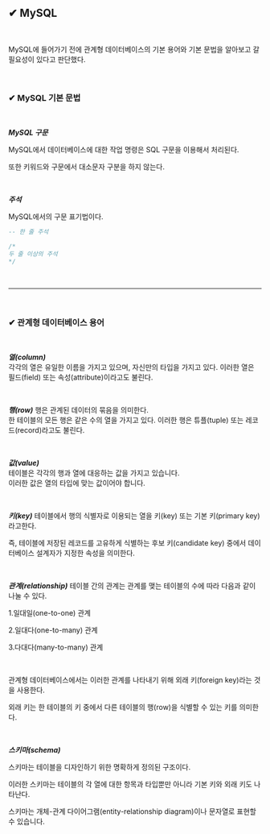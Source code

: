 ## ✔ MySQL


<br>

MySQL에 들어가기 전에 관계형 데이터베이스의 기본 용어와 기본 문법을 알아보고 갈 필요성이 있다고 판단했다.

<br>

### ✔ MySQL 기본 문법

<br>

***MySQL 구문***

MySQL에서 데이터베이스에 대한 작업 명령은 SQL 구문을 이용해서 처리된다.

또한 키워드와 구문에서 대소문자 구분을 하지 않는다.

<br>

***주석***

MySQL에서의 구문 표기법이다.

```sql
-- 한 줄 주석

/*
두 줄 이상의 주석
*/
```
<br>

***

<br>

### ✔ 관계형 데이터베이스 용어

<br>

***열(column)***  
각각의 열은 유일한 이름을 가지고 있으며, 자신만의 타입을 가지고 있다.
이러한 열은 필드(field) 또는 속성(attribute)이라고도 불린다.

<br>

***행(row)***
행은 관계된 데이터의 묶음을 의미한다.  
한 테이블의 모든 행은 같은 수의 열을 가지고 있다.
이러한 행은 튜플(tuple) 또는 레코드(record)라고도 불린다.

 <br>

***값(value)***  
테이블은 각각의 행과 열에 대응하는 값을 가지고 있습니다.  
이러한 값은 열의 타입에 맞는 값이어야 합니다.  

<br>
 
***키(key)***
테이블에서 행의 식별자로 이용되는 열을 키(key) 또는 기본 키(primary key)라고한다.

즉, 테이블에 저장된 레코드를 고유하게 식별하는 후보 키(candidate key) 중에서 데이터베이스 설계자가 지정한 속성을 의미한다.

<br>

***관계(relationship)***
테이블 간의 관계는 관계를 맺는 테이블의 수에 따라 다음과 같이 나눌 수 있다.

 

1.일대일(one-to-one) 관계

2.일대다(one-to-many) 관계

3.다대다(many-to-many) 관계

 
 <br>

관계형 데이터베이스에서는 이러한 관계를 나타내기 위해 외래 키(foreign key)라는 것을 사용한다.

외래 키는 한 테이블의 키 중에서 다른 테이블의 행(row)을 식별할 수 있는 키를 의미한다.
 

 <br>

***스키마(schema)***

스키마는 테이블을 디자인하기 위한 명확하게 정의된 구조이다.

이러한 스키마는 테이블의 각 열에 대한 항목과 타입뿐만 아니라 기본 키와 외래 키도 나타난다.

 
스키마는 개체-관계 다이어그램(entity-relationship diagram)이나 문자열로 표현할 수 있습니다.